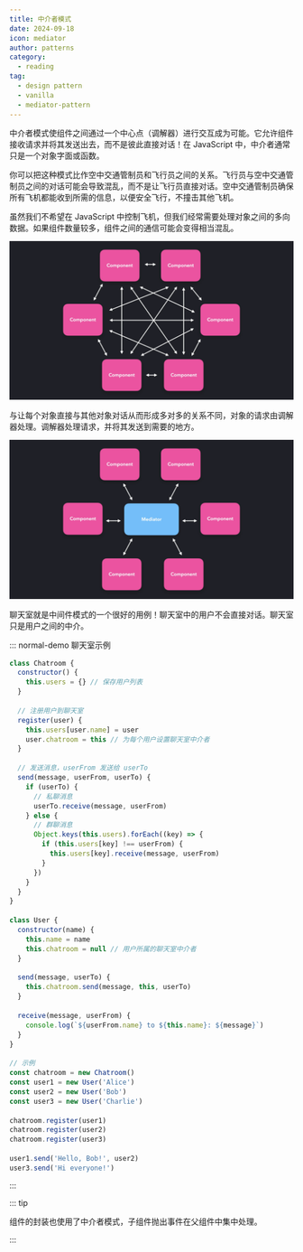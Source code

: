 ```yaml
---
title: 中介者模式
date: 2024-09-18
icon: mediator
author: patterns
category:
  - reading
tag:
  - design pattern
  - vanilla
  - mediator-pattern
---
```


中介者模式使组件之间通过一个中心点（调解器）进行交互成为可能。它允许组件接收请求并将其发送出去，而不是彼此直接对话！在 JavaScript 中，中介者通常只是一个对象字面或函数。

你可以把这种模式比作空中交通管制员和飞行员之间的关系。飞行员与空中交通管制员之间的对话可能会导致混乱，而不是让飞行员直接对话。空中交通管制员确保所有飞机都能收到所需的信息，以便安全飞行，不撞击其他飞机。

虽然我们不希望在 JavaScript 中控制飞机，但我们经常需要处理对象之间的多向数据。如果组件数量较多，组件之间的通信可能会变得相当混乱。

![20240918170836](https://raw.githubusercontent.com/dribble-njr/typora-njr/master/img/20240918170836.png)

与让每个对象直接与其他对象对话从而形成多对多的关系不同，对象的请求由调解器处理。调解器处理请求，并将其发送到需要的地方。

![20240918170920](https://raw.githubusercontent.com/dribble-njr/typora-njr/master/img/20240918170920.png)

聊天室就是中间件模式的一个很好的用例！聊天室中的用户不会直接对话。聊天室只是用户之间的中介。

::: normal-demo 聊天室示例

```js
class Chatroom {
  constructor() {
    this.users = {} // 保存用户列表
  }

  // 注册用户到聊天室
  register(user) {
    this.users[user.name] = user
    user.chatroom = this // 为每个用户设置聊天室中介者
  }

  // 发送消息，userFrom 发送给 userTo
  send(message, userFrom, userTo) {
    if (userTo) {
      // 私聊消息
      userTo.receive(message, userFrom)
    } else {
      // 群聊消息
      Object.keys(this.users).forEach((key) => {
        if (this.users[key] !== userFrom) {
          this.users[key].receive(message, userFrom)
        }
      })
    }
  }
}

class User {
  constructor(name) {
    this.name = name
    this.chatroom = null // 用户所属的聊天室中介者
  }

  send(message, userTo) {
    this.chatroom.send(message, this, userTo)
  }

  receive(message, userFrom) {
    console.log(`${userFrom.name} to ${this.name}: ${message}`)
  }
}

// 示例
const chatroom = new Chatroom()
const user1 = new User('Alice')
const user2 = new User('Bob')
const user3 = new User('Charlie')

chatroom.register(user1)
chatroom.register(user2)
chatroom.register(user3)

user1.send('Hello, Bob!', user2)
user3.send('Hi everyone!')
```

:::

::: tip

组件的封装也使用了中介者模式，子组件抛出事件在父组件中集中处理。

:::

